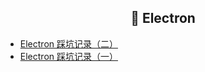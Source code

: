 <h2 align="center">🌈 Electron</h2>

- [Electron 踩坑记录（二）](/_posts/across/electron/electron_note_2.html)
- [Electron 踩坑记录（一）](/_posts/across/electron/electron_note_1.html)
